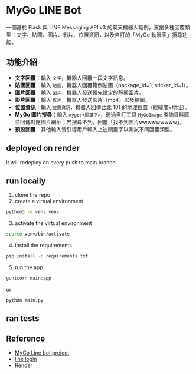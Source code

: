 # MyGo LINE Bot

一個基於 Flask 與 LINE Messaging API v3 的聊天機器人範例，支援多種回覆類型：文字、貼圖、圖片、影片、位置資訊，以及自訂的「MyGo 動漫圖」搜尋功能。


## 功能介紹

- **文字回覆**：輸入 `文字`，機器人回覆一段文字訊息。
- **貼圖回覆**：輸入 `貼圖`，機器人回覆範例貼圖（package_id=1, sticker_id=1）。
- **圖片回覆**：輸入 `圖片`，機器人發送預先設定的靜態圖片。
- **影片回覆**：輸入 `影片`，機器人發送影片（mp4）以及縮圖。
- **位置資訊**：輸入 `位置資訊`，機器人回傳台北 101 的地理位置（經緯度+地址）。
- **MyGo 圖片搜尋**：輸入 `mygo:<關鍵字>`，透過自訂工具 `MyGoImage` 查詢資料庫並回傳對應圖片網址；若搜尋不到，回覆「找不到圖片wwwwwwwww」。
- **預設回覆**：其他輸入皆引導用戶輸入上述關鍵字以測試不同回覆類型。

## deployed on render
it will redeploy on every push to main branch

## run locally
1. clone the repo
2. create a virtual environment
```bash
python3 -m venv venv
```
3. activate the virtual environment
```bash
source venv/bin/activate
```
4. install the requirements
```bash
pip install -r requirements.txt
```
5. run the app
```bash
gunicorn main:app
```

or 
```bash
python main.py
```

## ran tests

## Reference

- [MyGo Line bot project](https://hackmd.io/@StevenShih-0402/mygorobot)
- [line login](https://account.line.biz/)
- [Render](https://dashboard.render.com/)